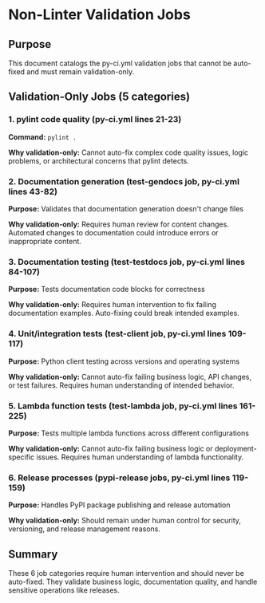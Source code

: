 <!-- markdownlint-disable MD013 -->
# Non-Linter Validation Jobs

## Purpose

This document catalogs the py-ci.yml validation jobs that cannot be auto-fixed and must remain validation-only.

## Validation-Only Jobs (5 categories)

### 1. pylint code quality (py-ci.yml lines 21-23)

**Command:** `pylint .`

**Why validation-only:** Cannot auto-fix complex code quality issues, logic problems, or architectural concerns that pylint detects.

### 2. Documentation generation (test-gendocs job, py-ci.yml lines 43-82)

**Purpose:** Validates that documentation generation doesn't change files

**Why validation-only:** Requires human review for content changes. Automated changes to documentation could introduce errors or inappropriate content.

### 3. Documentation testing (test-testdocs job, py-ci.yml lines 84-107)  

**Purpose:** Tests documentation code blocks for correctness

**Why validation-only:** Requires human intervention to fix failing documentation examples. Auto-fixing could break intended examples.

### 4. Unit/integration tests (test-client job, py-ci.yml lines 109-117)

**Purpose:** Python client testing across versions and operating systems

**Why validation-only:** Cannot auto-fix failing business logic, API changes, or test failures. Requires human understanding of intended behavior.

### 5. Lambda function tests (test-lambda job, py-ci.yml lines 161-225)

**Purpose:** Tests multiple lambda functions across different configurations

**Why validation-only:** Cannot auto-fix failing business logic or deployment-specific issues. Requires human understanding of lambda functionality.

### 6. Release processes (pypi-release jobs, py-ci.yml lines 119-159)

**Purpose:** Handles PyPI package publishing and release automation

**Why validation-only:** Should remain under human control for security, versioning, and release management reasons.

## Summary

These 6 job categories require human intervention and should never be auto-fixed. They validate business logic, documentation quality, and handle sensitive operations like releases.